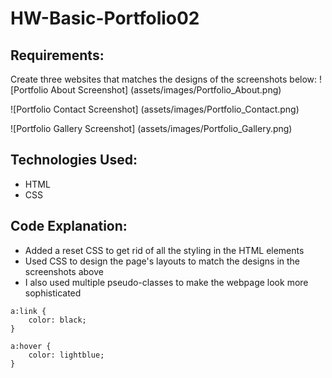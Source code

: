 # HW-Basic-Portfolio02

## Requirements: 
Create three websites that matches the designs of the screenshots below: 
![Portfolio About Screenshot]
(assets/images/Portfolio_About.png)

![Portfolio Contact Screenshot]
(assets/images/Portfolio_Contact.png)

![Portfolio Gallery Screenshot]
(assets/images/Portfolio_Gallery.png)

## Technologies Used: 
* HTML
* CSS

## Code Explanation: 
* Added a reset CSS to get rid of all the styling in the HTML elements 
* Used CSS to design the page's layouts to match the designs in the screenshots above
* I also used multiple pseudo-classes to make the webpage look more sophisticated 
````
a:link {
    color: black;
}

a:hover {
    color: lightblue;
}
````

